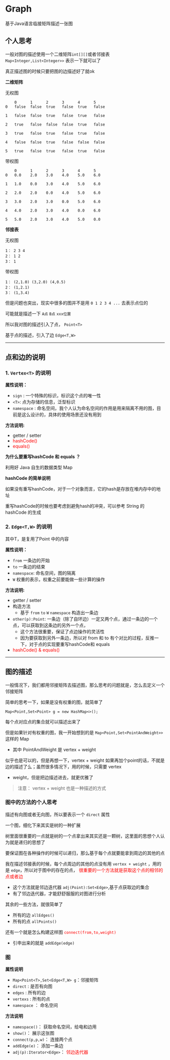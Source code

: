 # Graph

基于Java语言临接矩阵描述一张图

## 个人思考

一般对图的描述使用一个二维矩阵`int[][]`或者邻接表 `Map<Integer,List<Integer>>` 表示一下就可以了

真正描述图的时候只要把图的边描述好了就ok

**二维矩阵**

无权图

```text
    0      1      2      3      4      5
0   false  false  true   false  true   false

1   false  false  true   false  true   false

2   true   false  false  false  true   false

3   true   false  true   false  true   false

4   false  false  true   false  false  false

5   true   false  true   false  true   false

```

带权图

```text
    0      1      2      3      4      5
0   0.0    2.0    3.0    4.0    5.0    6.0

1   1.0    0.0    3.0    4.0    5.0    6.0

2   2.0    2.0    0.0    4.0    5.0    6.0

3   3.0    2.0    3.0    0.0    5.0    6.0

4   4.0    2.0    3.0    4.0    0.0    6.0

5   5.0    2.0    3.0    4.0    5.0    0.0

```

**邻接表**

无权图

```text
1： 2 3 4
2： 1 2
3： 1
```

带权图

```text
1： (2,1.0) (3,2.0) (4,0.5)
2： (1,2.1) 
3： (1,3.4)
```

但是问题也突出，现实中很多的图并不是用 `0 1 2 3 4 ...` 去表示点位的

可能就是描述一下 `A点` `B点` `xxx位置`

所以我对图的描述引入了点， `Point<T>`

基于点的描述，引入了边 `Edge<T,W>`

---

## 点和边的说明

### 1. `Vertex<T>` 的说明

**属性说明：**

- `sign` : 一个特殊的标识，标识这个点的唯一性
- `<T>`: 点为存储的信息，泛型标识
- `namespace` : 命名空间，我个人认为命名空间的作用是用来隔离不用的图，目前是这么设计的，具体的使用场景还没有用到

**方法说明:**

- getter / setter
- <font color=red>hashCode()</font>
- <font color=red>equals()</font>

**为什么要重写hashCode 和 equals ？**

利用好 Java 自生的数据类型 Map

**hashCode 的简单说明**

如果没有重写hashCode，对于一个对象而言，它的hash是存放在堆内存中的地址

重写hashCode的时候也要考虑到避免hash的冲突，可以参考 String 的 hashCode 的生成

### 2. `Edge<T,W>` 的说明

其中T，是复用了Point<T> 中的内容

**属性说明：**

- `from` 一条边的开始
- `to`   一条边的结束
- `namespace`: 命名空间，图的隔离
- `W` 权重的表示，权重之前要能做一些计算的操作

**方法说明:**

- getter / setter
- 构造方法
    - 基于 `from` `to` `W` `namespace` 构造出一条边
- `other(p):Point`: 一条边（除了自环边）一定又两个点，通过一条边的一个点，可以获取到这条边的另外一个点，
    - 这个方法很重要，保证了点边操作的灵活性
    - 因为要获取到另外一条边，所以对 from 和 to 有个对比的过程，反推一下，对于点的实现要重写hashCode和 equals
- <font color=red>hashCode() & equals()</font>

---

## 图的描述

一般情况下，我们都用邻接矩阵去描述图，那么思考的问题就是，怎么去定义一个邻接矩阵

简单的思考一下，如果是没有权重的图，就简单了

```text
Map<Point,Set<Point> g = new HashMap<>();
```

每个点对应点的集合就可以描述出来了

但是如果针对有权重的图，我一开始想到的是 `Map<Point,Set<PointAndWeight>>` 这样的 Map

- 其中 PointAndWeight 是 vertex + weight

似乎也是可以的，但是再想一下，vertex + weight 如果再加个point的话，不就是边的描述了么；虽然很多情况下，用的时候，只需要 vertex
+ weight，但是把边描述进去，就更优雅了
> 注意： vertex + weight 也是一种描述的方式

### 图中的方法的个人思考

描述有向图或者无向图，所以要表示一个 `direct` 属性

一个图，细化下来其实是树的一种扩展

树里面很重要的一点就是树的一个点拿出来其实还是一颗树，这里面的思想个人认为就是递归的思想了

要保证图在各种操作的时候可以递归，那么基于每个点就要能拿到周边的其他的点

我在描述邻接表的时候，每个点周边的其他的点没有用 `vertex + weight` ，用的是 `edge`，所以对于图中的存在的点，<font color=red>
很重要的一个方法就是获取这个点的相邻的点或者边</font>

- 这个方法就是邻边迭代器 `adj(Point):Set<Edge>`,基于点获取边的集合
- 有了邻边迭代器，才能舒舒服服的对图进行分析

其余的一些方法，就很简单了

- 所有的边 `allEdges()`
- 所有的点 `allPoints()`

还有一个就是怎么构建这样图 <font color=red>`connect(from,to,weight)`</font>

- 引申出来的就是 `addEdge(edge)`

### 图

**属性说明**

- `Map<Point<T>,Set<Edge<T,W> g`：邻接矩阵
- `direct` : 是否有向图
- `edges` : 所有的边
- `vertexs` : 所有的点
- `namespace` ： 命名空间

**方法说明**

- `namespace()`： 获取命名空间，给电和边用
- `show()`： 展示这张图
- `connect(p,p,w)`： 连接两个点
- `addEdge(e)`： 添加一条边
- `adj(p):Iterator<Edge>`： <font color=red>邻边迭代器</font>
